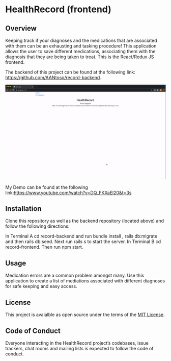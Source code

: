 # HealthRecord (frontend)

## Overview
Keeping track if your diagnoses and the medications that are associated with them can be an exhausting and tasking procedure! This application allows the user to save different medications, associating them with the diagnosis that they are being taken to treat.
This is the React/Redux JS frontend. 

The backend of this project can be found at the following link: https://github.com/AANtoso/record-backend.

![Demo Gif](https://github.com/AANtoso/record-frontend/blob/master/React-Redux.gif?raw=true)

My Demo can be found at the following link:https://www.youtube.com/watch?v=DQ_FKXaEl20&t=3s

## Installation
Clone this repository as well as the backend repository (located above) and follow the following directions:

In Terminal A cd record-backend and run bundle install , rails db:migrate and then rails db:seed. Next run rails s to start the server.
In Terminal B cd record-frontend. Then run npm start.

## Usage
Medication errors are a common problem amongst many. Use this application to create a list of mediations associated with different diagnoses for safe keeping and easy access. 

## License
This project is avaialble as open source under the terms of the [MIT License](https://opensource.org/licenses/MIT).

## Code of Conduct
Everyone interacting in the HealthRecord project’s codebases, issue trackers, chat rooms and mailing lists is expected to follow the code of conduct.
